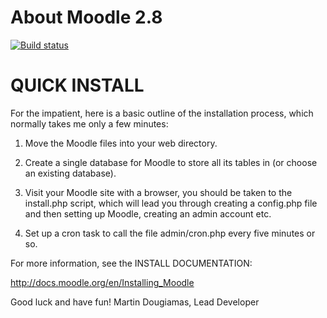 About Moodle 2.8
=============

[![Build status](https://travis-ci.org/emAmazed/moodle28.svg?branch=master)](https://travis-ci.org/emAmazed/moodle28) 

QUICK INSTALL
=============

For the impatient, here is a basic outline of the
installation process, which normally takes me only
a few minutes:

1) Move the Moodle files into your web directory.

2) Create a single database for Moodle to store all
   its tables in (or choose an existing database).

3) Visit your Moodle site with a browser, you should
   be taken to the install.php script, which will lead
   you through creating a config.php file and then
   setting up Moodle, creating an admin account etc.

4) Set up a cron task to call the file admin/cron.php
   every five minutes or so.


For more information, see the INSTALL DOCUMENTATION:

   http://docs.moodle.org/en/Installing_Moodle


Good luck and have fun!
Martin Dougiamas, Lead Developer

